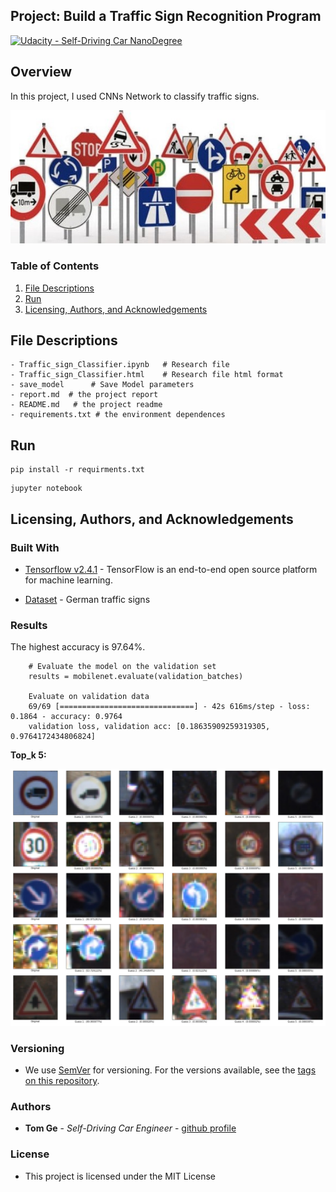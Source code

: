 ## Project: Build a Traffic Sign Recognition Program
[![Udacity - Self-Driving Car NanoDegree](https://s3.amazonaws.com/udacity-sdc/github/shield-carnd.svg)](http://www.udacity.com/drive)

Overview
---
In this project, I used CNNs Network to classify traffic signs. 

![Traffic Signs](./src/traffic_signs.jpg)
### Table of Contents

1. [File Descriptions](#files)
2. [Run](#results)
3. [Licensing, Authors, and Acknowledgements](#licensing)

## File Descriptions <a name="files"></a>

```
- Traffic_sign_Classifier.ipynb   # Research file 
- Traffic_sign_Classifier.html    # Research file html format
- save_model      # Save Model parameters
- report.md  # the project report
- README.md   # the project readme
- requirements.txt # the environment dependences
```

## Run <a name="results"></a>

```
pip install -r requirments.txt
```
```
jupyter notebook
```

## Licensing, Authors, and Acknowledgements <a name="licensing"></a>

### Built With
* [Tensorflow v2.4.1](https://www.tensorflow.org/) - TensorFlow is an end-to-end open source platform for machine learning.

* [Dataset](https://www.kaggle.com/meowmeowmeowmeowmeow/gtsrb-german-traffic-sign) - German traffic signs

### Results
The highest accuracy is 97.64%.

```
    # Evaluate the model on the validation set
    results = mobilenet.evaluate(validation_batches)

    Evaluate on validation data
    69/69 [==============================] - 42s 616ms/step - loss: 0.1864 - accuracy: 0.9764
    validation loss, validation acc: [0.18635909259319305, 0.9764172434806824]
```
**Top_k 5:**

![Traffic Signs](./src/new_traffic_signs.jpg)

### Versioning

* We use [SemVer](http://semver.org/) for versioning. For the versions available, see the [tags on this repository](https://github.com/your/project/tags).

### Authors

* **Tom Ge** - *Self-Driving Car Engineer* - [github profile](https://github.com/tomgtqq)

### License

* This project is licensed under the MIT License
